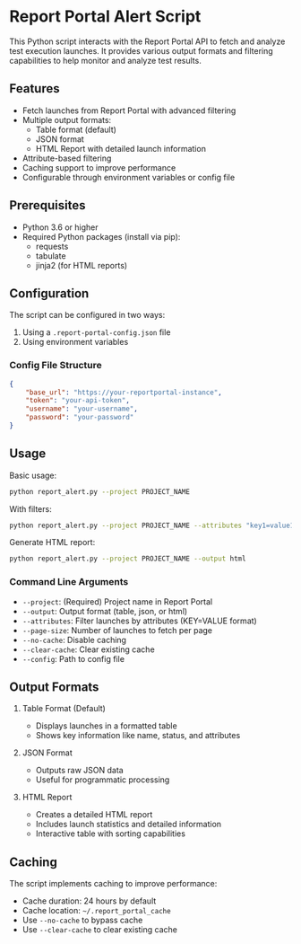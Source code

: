 # Report Portal Alert Script

This Python script interacts with the Report Portal API to fetch and analyze test execution launches. It provides various output formats and filtering capabilities to help monitor and analyze test results.

## Features

- Fetch launches from Report Portal with advanced filtering
- Multiple output formats:
  - Table format (default)
  - JSON format
  - HTML Report with detailed launch information
- Attribute-based filtering
- Caching support to improve performance
- Configurable through environment variables or config file

## Prerequisites

- Python 3.6 or higher
- Required Python packages (install via pip):
  - requests
  - tabulate
  - jinja2 (for HTML reports)

## Configuration

The script can be configured in two ways:
1. Using a `.report-portal-config.json` file
2. Using environment variables

### Config File Structure
```json
{
    "base_url": "https://your-reportportal-instance",
    "token": "your-api-token",
    "username": "your-username",
    "password": "your-password"
}
```

## Usage

Basic usage:
```bash
python report_alert.py --project PROJECT_NAME
```

With filters:
```bash
python report_alert.py --project PROJECT_NAME --attributes "key1=value1" "key2=value2"
```

Generate HTML report:
```bash
python report_alert.py --project PROJECT_NAME --output html
```

### Command Line Arguments

- `--project`: (Required) Project name in Report Portal
- `--output`: Output format (table, json, or html)
- `--attributes`: Filter launches by attributes (KEY=VALUE format)
- `--page-size`: Number of launches to fetch per page
- `--no-cache`: Disable caching
- `--clear-cache`: Clear existing cache
- `--config`: Path to config file

## Output Formats

1. Table Format (Default)
   - Displays launches in a formatted table
   - Shows key information like name, status, and attributes

2. JSON Format
   - Outputs raw JSON data
   - Useful for programmatic processing

3. HTML Report
   - Creates a detailed HTML report
   - Includes launch statistics and detailed information
   - Interactive table with sorting capabilities

## Caching

The script implements caching to improve performance:
- Cache duration: 24 hours by default
- Cache location: `~/.report_portal_cache`
- Use `--no-cache` to bypass cache
- Use `--clear-cache` to clear existing cache
